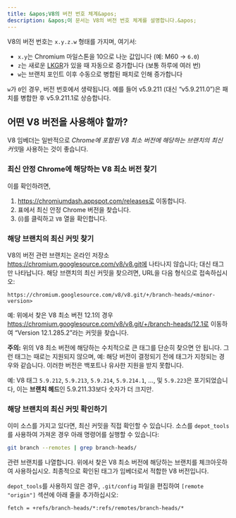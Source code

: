 ```yaml
---
title: &apos;V8의 버전 번호 체계&apos;
description: &apos;이 문서는 V8의 버전 번호 체계를 설명합니다.&apos;
---
```

V8의 버전 번호는 `x.y.z.w` 형태를 가지며, 여기서:

- `x.y`는 Chromium 마일스톤을 10으로 나눈 값입니다 (예: M60 → `6.0`)
- `z`는 새로운 [LKGR](https://www.chromium.org/chromium-os/developer-library/glossary/#acronyms)가 있을 때 자동으로 증가합니다 (보통 하루에 여러 번)
- `w`는 브랜치 포인트 이후 수동으로 병합된 패치로 인해 증가합니다

`w`가 `0`인 경우, 버전 번호에서 생략됩니다. 예를 들어 v5.9.211 (대신 “v5.9.211.0”)은 패치를 병합한 후 v5.9.211.1로 상승합니다.

## 어떤 V8 버전을 사용해야 할까?

V8 임베더는 일반적으로 *Chrome에 포함된 V8 최소 버전에 해당하는 브랜치의 최신 커밋*을 사용하는 것이 좋습니다.

### 최신 안정 Chrome에 해당하는 V8 최소 버전 찾기

이를 확인하려면,

1. https://chromiumdash.appspot.com/releases로 이동합니다.
2. 표에서 최신 안정 Chrome 버전을 찾습니다.
3. (i)를 클릭하고 `V8` 열을 확인합니다.


### 해당 브랜치의 최신 커밋 찾기

V8의 버전 관련 브랜치는 온라인 저장소 https://chromium.googlesource.com/v8/v8.git에 나타나지 않습니다; 대신 태그만 나타납니다. 해당 브랜치의 최신 커밋을 찾으려면, URL을 다음 형식으로 접속하십시오:

```
https://chromium.googlesource.com/v8/v8.git/+/branch-heads/<minor-version>
```

예: 위에서 찾은 V8 최소 버전 12.1의 경우 https://chromium.googlesource.com/v8/v8.git/+/branch-heads/12.1로 이동하여 “Version 12.1.285.2”라는 커밋을 찾습니다.

**주의:** 위의 V8 최소 버전에 해당하는 수치적으로 큰 태그를 단순히 찾으면 안 됩니다. 그런 태그는 때로는 지원되지 않으며, 예: 해당 버전이 결정되기 전에 태그가 지정되는 경우와 같습니다. 이러한 버전은 백포트나 유사한 지원을 받지 못합니다.

예: V8 태그 `5.9.212`, `5.9.213`, `5.9.214`, `5.9.214.1`, …, 및 `5.9.223`은 포기되었습니다, 이는 **브랜치 헤드**인 5.9.211.33보다 숫자가 더 크지만.

### 해당 브랜치의 최신 커밋 확인하기

이미 소스를 가지고 있다면, 최신 커밋을 직접 확인할 수 있습니다. 소스를 `depot_tools`를 사용하여 가져온 경우 아래 명령어를 실행할 수 있습니다:

```bash
git branch --remotes | grep branch-heads/
```

관련 브랜치를 나열합니다. 위에서 찾은 V8 최소 버전에 해당하는 브랜치를 체크아웃하여 사용하십시오. 최종적으로 확인된 태그가 임베더로서 적합한 V8 버전입니다.

`depot_tools`를 사용하지 않은 경우, `.git/config` 파일을 편집하여 `[remote "origin"]` 섹션에 아래 줄을 추가하십시오:

```
fetch = +refs/branch-heads/*:refs/remotes/branch-heads/*
```

